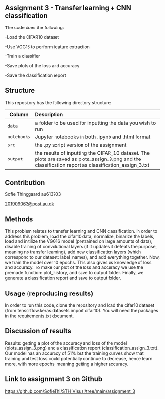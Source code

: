 ## Assignment 3 - Transfer learning + CNN classification
The code does the following:

-Load the CIFAR10 dataset

-Use VGG16 to perform feature extraction

-Train a classifier

-Save plots of the loss and accuracy

-Save the classification report



## Structure

This repository has the following directory structure:

| Column | Description|
|--------|:-----------|
```data```| a folder to be used for inputting the data you wish to run
```notebooks``` | Jupyter notebooks in both .ipynb and .html format
```src``` | the .py script version of the assignment
```output``` | the results of inputting the CIFAR_10 dataset. The plots are saved as plots_assign_3.png and the classification report as classification_assign_3.txt

## Contribution

Sofie Thinggaard au613703

201909063@post.au.dk

## Methods

This problem relates to transfer learning and CNN classification. In order to address this problem, load the cifar10 data, normalize, binarize the labels, load and initilize the VGG16 model (pretrained on large amounts of data), disable training of convolutional layers (if it updates it defeats the purpose, meaning no transfer learning), add new classification layers (which correspond to our dataset: label_names), and add everything together. Now, we train the model over 10 epochs. This also gives us knowledge of loss and accuracy. To make our plot of the loss and accuracy we use the premade function: plot_history, and save to output folder. Finally, we generate a classification report and save to output folder.


## Usage (reproducing results)

In order to run this code, clone the repository and load the cifar10 dataset (from tensorflow.keras.datasets import cifar10). You will need the packages in the requirements.txt document.

## Discussion of results

Results: getting a plot of the accuracy and loss of the model (plots_assign_3.png) and a classification report (classification_assign_3.txt). Our model has an accuracy of 51% but the training curves show that training and test loss could potentially continue to decrease, hence learn more, with more epochs, meaning getting a higher accuracy. 

## Link to assignment 3 on Github

https://github.com/SofieThi/STH_Visual/tree/main/assignment_3
